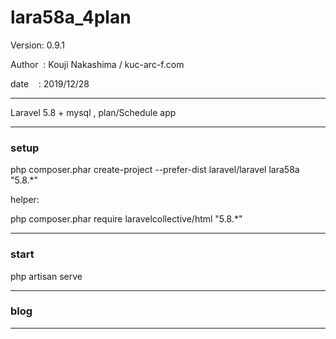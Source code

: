 ﻿# lara58a_4plan

 Version: 0.9.1

 Author  : Kouji Nakashima / kuc-arc-f.com

 date    : 2019/12/28

***

Laravel 5.8 + mysql , plan/Schedule  app

***
### setup
php composer.phar create-project --prefer-dist laravel/laravel lara58a "5.8.*"

helper:

php composer.phar require laravelcollective/html "5.8.*"

***
### start

php artisan serve


***
### blog


***

